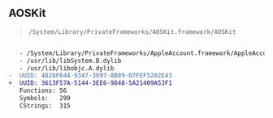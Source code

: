 ## AOSKit

> `/System/Library/PrivateFrameworks/AOSKit.framework/AOSKit`

```diff

   - /System/Library/PrivateFrameworks/AppleAccount.framework/AppleAccount
   - /usr/lib/libSystem.B.dylib
   - /usr/lib/libobjc.A.dylib
-  UUID: 4826F644-9347-3097-8B89-07FEF5282E43
+  UUID: 3613F57A-5144-3EE6-9848-5A21409A53F1
   Functions: 56
   Symbols:   299
   CStrings:  315

```
